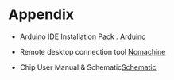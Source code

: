 # Appendix

* Arduino IDE Installation Pack : [Arduino](https://drive.google.com/drive/folders/16IzRE17PeX-FyLQgUOOdohgL-EhkwVxr?usp=sharing)
* Remote desktop connection tool [Nomachine]()

* Chip User Manual & Schematic[Schematic]()